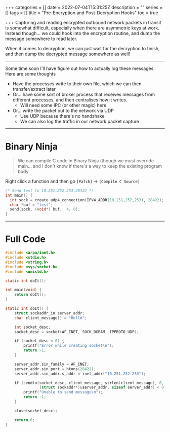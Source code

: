 +++
categories = []
date = 2022-07-04T15:31:25Z
description = ""
series = []
tags = []
title = "Pre-Encryption and Post-Decryption Hooks"
toc = true

+++
Capturing and reading encrypted outbound network packets in transit is somewhat difficult, especially when there are asymmetric keys at work. Instead though... we could hook into the encryption routine, and dump the message somewhere to read later.

When it comes to decryption, we can just wait for the decryption to finish, and then dump the decrypted message somewhere as well!

***

Some time soon I'll have figure out how to actually log these messages. Here are some thoughts

* Have the processes write to their own file, which we can then transfer/extract later
* Or... have some sort of broker process that receives messages from different processes, and then centralises how it writes.
  * Will need some IPC (or other magic) here
* Or... write the packet out to the network via UDP
  * Use UDP because there's no handshake
  * We can also log the traffic in our network packet capture

---

# Binary Ninja

> We can compile C code in Binary Ninja (though we must override main... and I don't know if there's a way to keep the existing program body

Right click a function and then go `[Patch]` -> `[Compile C Source]`

```c
/* Send test to 10.251.252.253:28422 */
int main() {
  int sock = create_udp4_connection(IPV4_ADDR(10,251,252,253), 28422);
  char *buf = "test";
  send(sock, (void*) buf,  4, 0);
}
```

---

# Full Code

```c
#include <arpa/inet.h>
#include <stdio.h>
#include <string.h>
#include <sys/socket.h>
#include <unistd.h>

static int doIt();

int main(void) {
    return doIt();
}

static int doIt() {
    struct sockaddr_in server_addr;
    char client_message[] = "Hello";

    int socket_desc;
    socket_desc = socket(AF_INET, SOCK_DGRAM, IPPROTO_UDP);

    if (socket_desc < 0) {
        printf("Error while creating socket\n");
        return -1;
    }

    server_addr.sin_family = AF_INET;
    server_addr.sin_port = htons(28422);
    server_addr.sin_addr.s_addr = inet_addr("10.251.252.253");

    if (sendto(socket_desc, client_message, strlen(client_message), 0,
               (struct sockaddr*)&server_addr, sizeof server_addr) < 0) {
        printf("Unable to send message\n");
        return -1;
    }

    close(socket_desc);

    return 0;
}
```